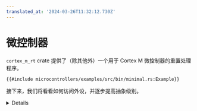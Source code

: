 ```yaml
---
translated_at: '2024-03-26T11:32:12.730Z'
---
```


# 微控制器

`cortex_m_rt` crate 提供了（除其他外）一个用于 Cortex M 微控制器的重置处理程序。

<!-- mdbook-xgettext: skip -->

```rust,editable,compile_fail
{{#include microcontrollers/examples/src/bin/minimal.rs:Example}}
```

接下来，我们将看看如何访问外设，并逐步提高抽象级别。

<details>

- `cortex_m_rt::entry` 宏要求该函数具有类型 `fn() -> !`，因为返回到重置处理程序是没有意义的。
- 使用 `cargo embed --bin minimal` 运行示例

</details>
